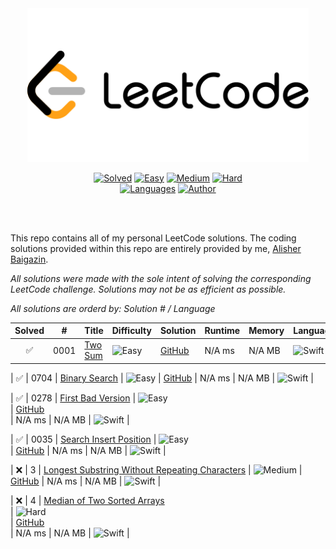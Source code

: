<div align="center">
<img src="https://github.com/CrutchTheClutch/LeetCode/raw/master/logo.png" width="450" height="auto"/>

[![Solved](https://img.shields.io/badge/Solved-0/2494-337ab7.svg?style=flat)]()
[![Easy](https://img.shields.io/badge/Easy-4-5cb85c.svg?style=flat)]()
[![Medium](https://img.shields.io/badge/Medium-0-f0ad4e.svg?style=flat)]()
[![Hard](https://img.shields.io/badge/Hard-0-d9534f.svg?style=flat)]()
</br>
[![Languages](https://img.shields.io/badge/Languages-%20Swift-red.svg?style=flat)]()
[![Author](https://img.shields.io/badge/Author-Alisher%20Baigazin-blue.svg?style=flat)](https://leetcode.com/alisherbaigazin/)

</div>
</br>
</br>

This repo contains all of my personal LeetCode solutions. The coding solutions provided within this repo are entirely provided by me, [Alisher Baigazin](https://leetcode.com/alisherbaigazin/).

_All solutions were made with the sole intent of solving the corresponding LeetCode challenge. Solutions may not be as efficient as possible._

_All solutions are orderd by: Solution # / Language_

| Solved | #    | Title                                                                                                                           | Difficulty                                                           | Solution                                                                                    | Runtime | Memory | Language                                                                      |
| :----: | ---- | ------------------------------------------------------------------------------------------------------------------------------- | -------------------------------------------------------------------- | ------------------------------------------------------------------------------------------- | ------- | ------ | ----------------------------------------------------------------------------- |
|   ✅    | 0001    | [Two Sum](https://leetcode.com/problems/two-sum) | ![Easy](https://img.shields.io/badge/Easy-5cb85c.svg?style=flat) | [GitHub](0001-two-sum/0001-two-sum.swift) | N/A ms  | N/A MB | ![Swift](https://img.shields.io/badge/Swift--f1e05a.svg?style=flat) |

|   ✅    | 0704    | [Binary Search](https://leetcode.com/problems/binary-search) | ![Easy](https://img.shields.io/badge/Easy-5cb85c.svg?style=flat) | [GitHub](0704-binary-search/0704-binary-search.swift) | N/A ms  | N/A MB | ![Swift](https://img.shields.io/badge/Swift--f1e05a.svg?style=flat) |

|   ✅    | 0278    | [First Bad Version](https://leetcode.com/problems/first-bad-version)                                                                  | ![Easy](https://img.shields.io/badge/Easy-5cb85c.svg?style=flat)     
| [GitHub](0278-first-bad-version/0278-first-bad-version.swift)        
| N/A ms  | N/A MB | ![Swift](https://img.shields.io/badge/Swift--f1e05a.svg?style=flat) |

|   ✅    | 0035    | [Search Insert Position](https://leetcode.com/problems/search-insert-position)                                                        | ![Easy](https://img.shields.io/badge/Easy-5cb85c.svg?style=flat)     
| [GitHub](0035-search-insert-position/0035-search-insert-position.swift)
| N/A ms  | N/A MB | ![Swift](https://img.shields.io/badge/Swift--f1e05a.svg?style=flat) |

|   ❌    | 3    | [Longest Substring Without Repeating Characters](https://leetcode.com/problems/longest-substring-without-repeating-characters/) 
| ![Medium](https://img.shields.io/badge/Medium-f0ad4e.svg?style=flat) 
| [GitHub]() 
| N/A ms  | N/A MB | ![Swift](https://img.shields.io/badge/Swift--f1e05a.svg?style=flat) |

|   ❌    | 4    | [Median of Two Sorted Arrays](https://leetcode.com/problems/median-of-two-sorted-arrays/)                                       
| ![Hard](https://img.shields.io/badge/Hard-d9534f.svg?style=flat)     
| [GitHub]()                    
| N/A ms  | N/A MB | ![Swift](https://img.shields.io/badge/Swift--f1e05a.svg?style=flat) |
